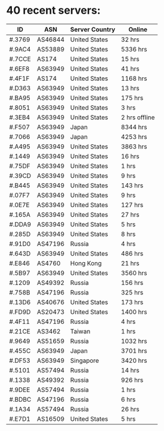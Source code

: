 # 40 recent servers:

| ID | ASN | Server Country | Online |
| ------ | ------ | ------ | ------ |
| #.3769 | AS46844 | United States | 32 hrs |
| #.9AC4 | AS53889 | United States | 5336 hrs |
| #.7CCE | AS174 | United States | 15 hrs |
| #.6EF8 | AS63949 | United States | 41 hrs |
| #.4F1F | AS174 | United States | 1168 hrs |
| #.D363 | AS63949 | United States | 13 hrs |
| #.BA95 | AS63949 | United States | 175 hrs |
| #.8051 | AS63949 | United States | 3 hrs |
| #.3EB4 | AS63949 | United States | 2 hrs offline |
| #.F507 | AS63949 | Japan | 8344 hrs |
| #.7066 | AS63949 | Japan | 4253 hrs |
| #.A495 | AS63949 | United States | 3863 hrs |
| #.1449 | AS63949 | United States | 16 hrs |
| #.75DF | AS63949 | United States | 1 hrs |
| #.39CD | AS63949 | United States | 9 hrs |
| #.B445 | AS63949 | United States | 143 hrs |
| #.07F7 | AS63949 | United States | 9 hrs |
| #.0E7E | AS63949 | United States | 127 hrs |
| #.165A | AS63949 | United States | 27 hrs |
| #.DDA9 | AS63949 | United States | 5 hrs |
| #.285D | AS63949 | United States | 8 hrs |
| #.91D0 | AS47196 | Russia | 4 hrs |
| #.643D | AS63949 | United States | 486 hrs |
| #.E846 | AS4760 | Hong Kong | 21 hrs |
| #.5B97 | AS63949 | United States | 3560 hrs |
| #.1209 | AS49392 | Russia | 156 hrs |
| #.758B | AS47196 | Russia | 325 hrs |
| #.13D6 | AS40676 | United States | 173 hrs |
| #.FD9D | AS20473 | United States | 1400 hrs |
| #.4F11 | AS47196 | Russia | 4 hrs |
| #.21CE | AS3462 | Taiwan | 1 hrs |
| #.9649 | AS51659 | Russia | 1032 hrs |
| #.455C | AS63949 | Japan | 3701 hrs |
| #.DF53 | AS63949 | Singapore | 3420 hrs |
| #.5101 | AS57494 | Russia | 14 hrs |
| #.1338 | AS49392 | Russia | 926 hrs |
| #.9DEE | AS57494 | Russia | 1 hrs |
| #.BDBC | AS47196 | Russia | 6 hrs |
| #.1A34 | AS57494 | Russia | 26 hrs |
| #.E7D1 | AS16509 | United States | 5 hrs |

